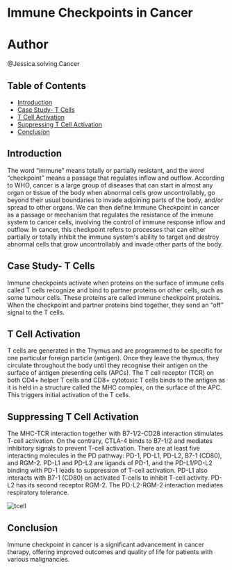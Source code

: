# Immune Checkpoints in Cancer

# Author
@Jessica.solving.Cancer

## Table of Contents
- [Introduction](#introduction)
- [Case Study- T Cells](#case-study--t-cells)
- [T Cell Activation](#t-cell-activation)
- [Suppressing T Cell Activation](#suppressing-t-cell-activation)
- [Conclusion](#conclusion)

## Introduction

The word “immune” means totally or partially resistant, and the word “checkpoint” means a passage that regulates inflow and outflow. According to WHO, cancer is a large group of diseases that can start in almost any organ or tissue of the body when abnormal cells grow uncontrollably, go beyond their usual boundaries to invade adjoining parts of the body, and/or spread to other organs. We can then define Immune Checkpoint in cancer as a passage or mechanism that regulates the resistance of the immune system to cancer cells, involving the control of immune response inflow and outflow. In cancer, this checkpoint refers to processes that can either partially or totally inhibit the immune system's ability to target and destroy abnormal cells that grow uncontrollably and invade other parts of 
the body.

## Case Study- T Cells

Immune checkpoints activate when proteins on the surface of immune cells called T cells recognize and bind to partner proteins on other cells, such as some tumour cells. These proteins are called immune checkpoint proteins. When the checkpoint and partner proteins bind together, they send an “off” signal to the T cells. 


## T Cell Activation

T cells are generated in the Thymus and are programmed to be specific for one particular foreign particle (antigen). Once they leave the thymus, they circulate throughout the body until they recognise their antigen on the surface of antigen presenting cells (APCs). The T cell receptor (TCR) on both CD4+ helper T cells and CD8+ cytotoxic T cells binds to the antigen as it is held in a structure called the MHC complex, on the surface of the APC. This triggers initial activation of the T cells.

## Suppressing T Cell Activation

 The MHC-TCR interaction together with B7-1/2-CD28 interaction stimulates T-cell activation. On the contrary, CTLA-4 binds to B7-1/2 and mediates inhibitory signals to prevent T-cell activation. There are at least five interacting molecules in the PD pathway: PD-1, PD-L1, PD-L2, B7-1 (CD80), and RGM-2. PD-L1 and PD-L2 are ligands of PD-1, and the PD-L1/PD-L2 binding with PD-1 leads to suppression of T-cell activation. PD-L1 also interacts with B7-1 (CD80) on activated T-cells to inhibit T-cell activity. PD-L2 has its second receptor RGM-2. The PD-L2-RGM-2 interaction mediates respiratory tolerance.

![tcell](https://github.com/user-attachments/assets/6f531491-9a9f-4cd2-9dbd-1b5e7ecf1475)

## Conclusion 
Immune checkpoint in cancer is a  significant advancement in cancer therapy, offering improved outcomes and quality of life for patients with various malignancies.




